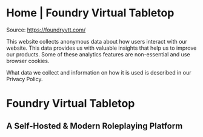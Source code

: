 # Home | Foundry Virtual Tabletop

Source: https://foundryvtt.com/

This website collects anonymous data about how users interact with our website. This data provides us with 
        valuable insights that help us to improve our products. Some of these analytics features are non-essential 
        and use browser cookies.

What data we collect and information on how it is used is described in our 
        Privacy Policy.


# Foundry Virtual Tabletop


## A Self-Hosted & Modern Roleplaying Platform

